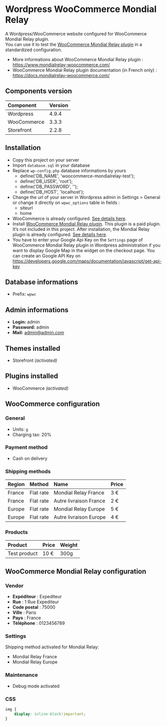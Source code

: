# Wordpress WooCommerce Mondial Relay

A Wordpress/WooCommerce website configured for WooCommerce Mondial Relay plugin.<br>
You can use it to test the [WooCommerce Mondial Relay plugin](https://www.mondialrelay-woocommerce.com) in a standardized configuration.

- More informations about WooCommerce Mondial Relay plugin : https://www.mondialrelay-woocommerce.com/<br>
- WooCommerce Mondial Relay plugin documentation (in French only) : https://docs.mondialrelay-woocommerce.com/

## Components version

Component | Version
|:--- |:----
Wordpress | 4.9.4
WooCommerce | 3.3.3
Storefront | 2.2.8

## Installation

- Copy this project on your server
- Import `database.sql` in your database
- Replace `wp-config.php` database informations by yours
	- define('DB_NAME', 'woocommerce-mondialrelay-test');
	- define('DB_USER', 'root');
	- define('DB_PASSWORD', '');
	- define('DB_HOST', 'localhost');
- Change the url of your server in Wordpress admin in Settings > General or change it directly on `wpwc_options` table in fields :
	- siteurl
	- home
- WooCommerce is already configured. [See details here](#woocommerce-configuration).
- Install [WooCommerce Mondial Relay plugin](https://www.mondialrelay-woocommerce.com/).
This plugin is a paid plugin. It’s not included in this project.
After installation, the Mondial Relay plugin is already configured. [See details here](#woocommerce-mondial-relay-configuration).
- You have to enter your Google Api Key on the ``Settings`` page of WooCommerce Mondial Relay plugin in Wordpress administration if you want to display Google Map in the widget on the checkout page.
You can create an Google API Key on https://developers.google.com/maps/documentation/javascript/get-api-key

## Database informations

- Prefix: ``wpwc``

## Admin informations

- **Login:** admin
- **Password:** admin
- **Mail:** admin@admin.com

## Themes installed

- Storefront *(activated)*

## Plugins installed

- WooCommerce *(activated)*

## WooCommerce configuration

### General

- Units: ``g``
- Charging tax: 20%

### Payment method

- Cash on delivery

### Shipping methods

Region | Method | Name | Price
|:--- |:---- |:---- |:----
France | Flat rate | Mondial Relay France | 3 €
France | Flat rate | Autre livraison France | 2 €
Europe | Flat rate | Mondial Relay Europe | 5 €
Europe | Flat rate | Autre livraison Europe | 4 €

### Products

Product | Price | Weight
|:--- |:---- |:----
Test product | 10 € | 300g

## WooCommerce Mondial Relay configuration

### Vendor

- **Expéditeur** : Expediteur
- **Rue** : 1 Rue Expediteur
- **Code postal** : 75000
- **Ville** : Paris
- **Pays** : France
- **Téléphone** : 0123456789

### Settings

Shipping method activated for Mondial Relay:

- Mondial Relay France
- Mondial Relay Europe

### Maintenance

- Debug mode activated

### CSS

```css
img {
    display: inline-block!important;
}
```
